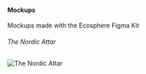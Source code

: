 #### Mockups

Mockups made with the Ecosphere Figma Kit

###### The Nordic Attar

![The Nordic Attar](/expo/expo_1.png)

